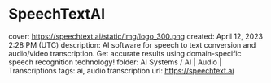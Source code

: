 # SpeechTextAI

cover: https://speechtext.ai/static/img/logo_300.png
created: April 12, 2023 2:28 PM (UTC)
description: AI software for speech to text conversion and audio/video transcription. Get accurate results using domain-specific speech recognition technology!
folder: AI Systems / AI | Audio | Transcriptions
tags: ai, audio transcription
url: https://speechtext.ai